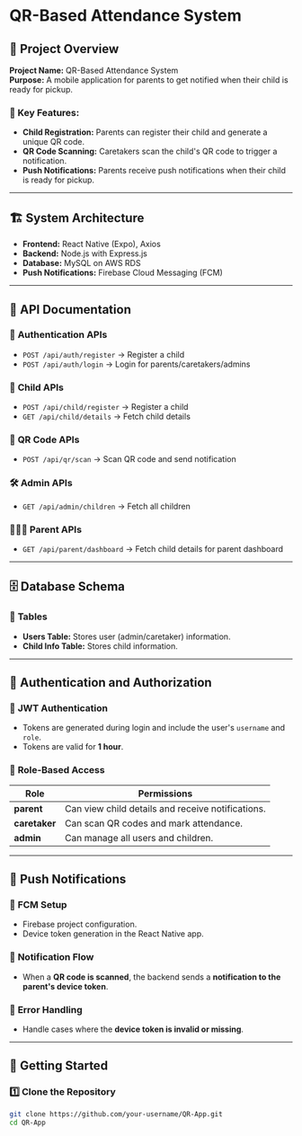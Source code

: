 # QR-Based Attendance System

## 📌 Project Overview
**Project Name:** QR-Based Attendance System  
**Purpose:** A mobile application for parents to get notified when their child is ready for pickup.  

### 🔹 Key Features:
- **Child Registration:** Parents can register their child and generate a unique QR code.  
- **QR Code Scanning:** Caretakers scan the child's QR code to trigger a notification.  
- **Push Notifications:** Parents receive push notifications when their child is ready for pickup.  

---

## 🏗 System Architecture
- **Frontend:** React Native (Expo), Axios  
- **Backend:** Node.js with Express.js  
- **Database:** MySQL on AWS RDS  
- **Push Notifications:** Firebase Cloud Messaging (FCM)  

---

## 📜 API Documentation

### 🔑 **Authentication APIs**
- `POST /api/auth/register` → Register a child  
- `POST /api/auth/login` → Login for parents/caretakers/admins  

### 👶 **Child APIs**
- `POST /api/child/register` → Register a child  
- `GET /api/child/details` → Fetch child details  

### 🔲 **QR Code APIs**
- `POST /api/qr/scan` → Scan QR code and send notification  

### 🛠 **Admin APIs**
- `GET /api/admin/children` → Fetch all children  

### 👨‍👩‍👧 **Parent APIs**
- `GET /api/parent/dashboard` → Fetch child details for parent dashboard  

---

## 🗄 Database Schema

### 📌 **Tables**
- **Users Table:** Stores user (admin/caretaker) information.  
- **Child Info Table:** Stores child information.  

---

## 🔐 Authentication and Authorization

### 🔹 **JWT Authentication**
- Tokens are generated during login and include the user's `username` and `role`.  
- Tokens are valid for **1 hour**.  

### 🔹 **Role-Based Access**
| Role      | Permissions |
|-----------|------------|
| **parent** | Can view child details and receive notifications. |
| **caretaker** | Can scan QR codes and mark attendance. |
| **admin** | Can manage all users and children. |

---

## 📢 Push Notifications

### 🔹 **FCM Setup**
- Firebase project configuration.  
- Device token generation in the React Native app.  

### 🔹 **Notification Flow**
- When a **QR code is scanned**, the backend sends a **notification to the parent's device token**.  

### 🔹 **Error Handling**
- Handle cases where the **device token is invalid or missing**.  

---

## 🚀 Getting Started

### 1️⃣ **Clone the Repository**
```sh
git clone https://github.com/your-username/QR-App.git
cd QR-App
